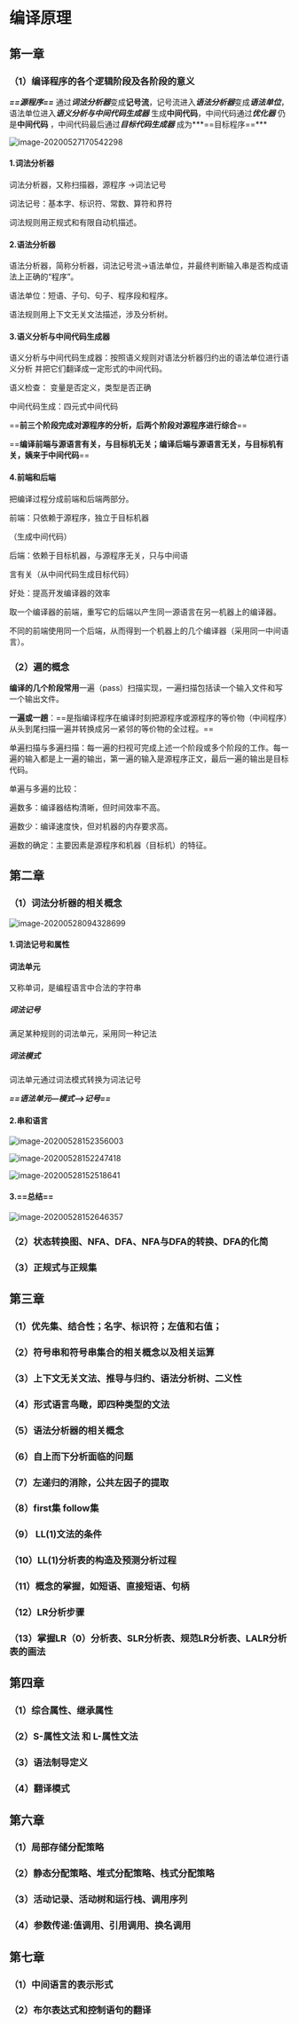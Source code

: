 # 	编译原理

## 第一章

### （1）编译程序的各个逻辑阶段及各阶段的意义

***==源程序==*** 通过***词法分析器***变成**记号流**，记号流进入***语法分析器***变成***语法单位***，语法单位进入***语义分析与中间代码生成器*** 生成**中间代码**，中间代码通过***优化器*** 仍是**中间代码** ，中间代码最后通过***目标代码生成器*** 成为***==目标程序==***

![image-20200527170542298](https://raw.githubusercontent.com/GuangyuanF/myTyporaPicture/master/img/image-20200527170542298.png)

#### 1.词法分析器

词法分析器，又称扫描器，源程序 ->词法记号

词法记号：基本字、标识符、常数、算符和界符

词法规则用正规式和有限自动机描述。

#### 2.语法分析器

语法分析器，简称分析器，词法记号流->语法单位，并最终判断输入串是否构成语法上正确的“程序”。

语法单位：短语、子句、句子、程序段和程序。

语法规则用上下文无关文法描述，涉及分析树。

#### 3.语义分析与中间代码生成器

语义分析与中间代码生成器：按照语义规则对语法分析器归约出的语法单位进行语义分析 并把它们翻译成一定形式的中间代码。

语义检查： 变量是否定义，类型是否正确

中间代码生成：四元式中间代码 

==**前三个阶段完成对源程序的分析，后两个阶段对源程序进行综合**==

==**编译前端与源语言有关，与目标机无关；编译后端与源语言无关，与目标机有关，姨来于中间代码**==

#### 4.前端和后端

把编译过程分成前端和后端两部分。

前端：只依赖于源程序，独立于目标机器

  （生成中间代码）

后端：依赖于目标机器，与源程序无关，只与中间语

  言有关（从中间代码生成目标代码）

好处：提高开发编译器的效率

­取一个编译器的前端，重写它的后端以产生同一源语言在另一机器上的编译器。

­不同的前端使用同一个后端，从而得到一个机器上的几个编译器（采用同一中间语言）。

### （2）遍的概念

**编译的几个阶段常用**一遍（pass）扫描实现，一遍扫描包括读一个输入文件和写一个输出文件。

**一遍或一趟**：==是指编译程序在编译时刻把源程序或源程序的等价物（中间程序）从头到尾扫描一遍并转换成另一紧邻的等价物的全过程。==

单遍扫描与多遍扫描：每一遍的扫视可完成上述一个阶段或多个阶段的工作。每一遍的输入都是上一遍的输出，第一遍的输入是源程序正文，最后一遍的输出是目标代码。

单遍与多遍的比较：

­遍数多：编译器结构清晰，但时间效率不高。

­遍数少：编译速度快，但对机器的内存要求高。

遍数的确定：主要因素是源程序和机器（目标机）的特征。

## 第二章

### （1）词法分析器的相关概念

![image-20200528094328699](https://raw.githubusercontent.com/GuangyuanF/myTyporaPicture/master/img/image-20200528094328699.png)

#### 1.词法记号和属性

#### **词法单元**

又称单词，是编程语言中合法的字符串

##### **词法记号**

满足某种规则的词法单元，采用同一种记法

##### **词法模式**

词法单元通过词法模式转换为词法记号

***==语法单元—模式—>记号==***	

#### 2.串和语言

![image-20200528152356003](https://raw.githubusercontent.com/GuangyuanF/myTyporaPicture/master/img/image-20200528152356003.png)

![image-20200528152247418](https://raw.githubusercontent.com/GuangyuanF/myTyporaPicture/master/img/image-20200528152247418.png)

![image-20200528152518641](https://raw.githubusercontent.com/GuangyuanF/myTyporaPicture/master/img/image-20200528152518641.png)



#### 3.==总结==

![image-20200528152646357](https://raw.githubusercontent.com/GuangyuanF/myTyporaPicture/master/img/image-20200528152646357.png)

### （2）状态转换图、NFA、DFA、NFA与DFA的转换、DFA的化简



### （3）正规式与正规集

## 第三章

### （1）优先集、结合性；名字、标识符；左值和右值；

### （2）符号串和符号串集合的相关概念以及相关运算

### （3）上下文无关文法、推导与归约、语法分析树、二义性

### （4）形式语言鸟瞰，即四种类型的文法

### （5）语法分析器的相关概念

### （6）自上而下分析面临的问题

### （7）左递归的消除，公共左因子的提取

### （8）first集 follow集

### （9） LL(1)文法的条件

### （10）LL(1)分析表的构造及预测分析过程

### （11）概念的掌握，如短语、直接短语、句柄

### （12）LR分析步骤

### （13）掌握LR（0）分析表、SLR分析表、规范LR分析表、LALR分析表的画法

## 第四章

### （1）综合属性、继承属性

### （2）S-属性文法 和 L-属性文法

### （3）语法制导定义 

### （4）翻译模式

## 第六章

### （1）局部存储分配策略

### （2）静态分配策略、堆式分配策略、栈式分配策略

### （3）活动记录、活动树和运行栈、调用序列

### （4）参数传递:值调用、引用调用、换名调用

## 第七章

### （1）中间语言的表示形式

### （2）布尔表达式和控制语句的翻译